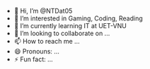 - 👋 Hi, I’m @NTDat05
- 👀 I’m interested in Gaming, Coding, Reading
- 🌱 I’m currently learning IT at UET-VNU
- 💞️ I’m looking to collaborate on ...
- 📫 How to reach me ...
- 😄 Pronouns: ...
- ⚡ Fun fact: ...

<!---
NTDat05/NTDat05 is a ✨ special ✨ repository because its `README.md` (this file) appears on your GitHub profile.
You can click the Preview link to take a look at your changes.
--->

